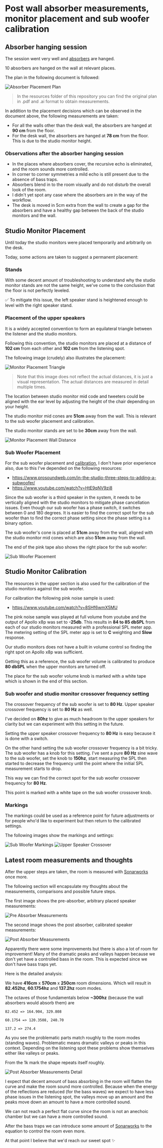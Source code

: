 # Post wall absorber measurements, monitor placement and sub woofer calibration

## Absorber hanging session

The session went very well and [absorbers](https://www.thomann.de/intl/t.akustik_pet_wall_absorber_120_wh.htm) are hanged.

10 absorbers are hanged on the wall at relevant places.

The plan in the following document is followed:

![Absorber Placement Plan](resources/absorber_placement_plan.jpeg)

> In the resources folder of this repository you can find the original plan in .pdf and .ai format to obtain measurements.

In addition to the placement decisions which can be observed in the document above, the following measurements are taken:

- For all the walls other than the desk wall, the absorbers are hanged at **90 cm** from the floor.
- For the desk wall, the absorbers are hanged at **78 cm** from the floor. This is due to the studio monitor height.

### Observations after the absorber hanging session

- In the places where absorbers cover, the recursive echo is eliminated, and the room sounds more controlled.
- In corner to corner symmetries a mild echo is still present due to the absence of bass traps.
- Absorbers blend in to the room visually and do not disturb the overall look of the room.
- I didn't yet spot any case where the absorbers are in the way of the workflow.
- The desk is moved in 5cm extra from the wall to create a gap for the absorbers and have a healthy gap between the back of the studio monitors and the wall.

## Studio Monitor Placement

Until today the studio monitors were placed temporarily and arbitrarily on the desk.

Today, some actions are taken to suggest a permanent placement:

### Stands

With some decent amount of troubleshooting to understand why the studio monitor stands are not the same height, we've come to the conclusion that the floor is not perfectly leveled.

✅ To mitigate this issue, the left speaker stand is heightened enough to level with the right speaker stand.

### Placement of the upper speakers

It is a widely accepted convention to form an equilateral triangle between the listener and the studio monitors.

Following this convention, the studio monitors are placed at a distance of **102 cm** from each other and **102 cm** from the listening spot.

The following image (crudely) also illustrates the placement:

![Monitor Placement Triangle](resources/monitor_placement_1.jpg)

> Note that this image does not reflect the actual distances, it is just a visual representation.
> The actual distances are measured in detail multiple times.

The location between studio monitor mid code and tweeters could be aligned with the ear level by adjusting the height of the chair depending on your height.

The studio monitor mid cones are **51cm** away from the wall.
This is relevant to the sub woofer placement and calibration.

The studio monitor stands are set to be **30cm** away from the wall.

![Monitor Placement Wall Distance](resources/monitor_placement_2.png)

### Sub Woofer Placement

For the sub woofer placement and [calibration](#studio-monitor-calibration), I don't have prior experience also, due to this I've depended on the following resources:

- <https://www.prosoundweb.com/in-the-studio-three-steps-to-adding-a-subwoofer/>
- <https://www.youtube.com/watch?v=HtE9qNV9zj8>

Since the sub woofer is a third speaker in the system, it needs to be vertically aligned with the studio monitors to mitigate phase cancellation issues. Even though our sub woofer has a phase switch, it switches between 0 and 180 degrees. It is easier to find the correct spot for the sub woofer than to find the correct phase setting since the phase setting is a binary option.

The sub woofer's cone is placed at **51cm** away from the wall, aligned with the studio monitor mid cones which are also **51cm** away from the wall.

The end of the pink tape also shows the right place for the sub woofer:

![Sub Woofer Placement](resources/sub_woofer_placement.png)

## Studio Monitor Calibration

The resources in the upper section is also used for the calibration of the studio monitors against the sub woofer.

For calibration the following pink noise sample is used:

- <https://www.youtube.com/watch?v=8SHf6wmX5MU>

The pink noise sample was played at full volume from youtube and the output of Apollo x8p was set to **-25db**.
This results in **84 to 85 dbSPL** from each of our studio monitors measured with a professional SPL meter app.
The metering setting of the SPL meter app is set to **C** weighting and **Slow** response.

Our studio monitors does not have a built in volume control so finding the right spot on Apollo x8p was sufficient.

Getting this as a reference, the sub woofer volume is calibrated to produce **80 dbSPL** when the upper monitors are turned off.

The place for the sub woofer volume knob is marked with a white tape which is shown in the end of this section.

### Sub woofer and studio monitor crossover frequency setting

The crossover frequency of the sub woofer is set to **80 Hz**.
Upper speaker crossover frequency is set to **80 Hz** as well.

I've decided on **80hz** to give as much headroom to the upper speakers for clarity but we can experiment with this setting in the future.

Setting the upper speaker crossover frequency to **80 Hz** is easy because it is done with a switch.

On the other hand setting the sub woofer crossover frequency is a bit tricky. The sub woofer has a knob for this setting.
I've sent a pure **80 Hz** sine wave to the sub woofer, set the knob to **150hz**, start measuring the SPL then started to decrease the frequency until the point where the initial SPL measurement starts to drop.

This way we can find the correct spot for the sub woofer crossover frequency for **80 Hz**.

This point is marked with a white tape on the sub woofer crossover knob.

### Markings

The markings could be used as a reference point for future adjustments or for people who'd like to experiment but then return to the calibrated settings.

The following images show the markings and settings:

![Sub Woofer Markings](resources/sub_woofer_volume_and_crossover.jpg)
![Upper Speaker Crossover](resources/upper_speaker_crossover.jpg)

## Latest room measurements and thoughts

After the upper steps are taken, the room is measured with [Sonarworks](https://www.sonarworks.com/soundid-reference) once more.

The following section will encapsulate my thoughts about the measurements, comparisons and possible future steps.

The first image shows the pre-absorber, arbitrary placed speaker measurements:

![Pre Absorber Measurements](resources/pre_absorber_measurements.jpg)

The second image shows the post absorber, calibrated speaker measurements:

![Post Absorber Measurements](resources/post_absorber_post_cal_measurements.jpg)

Apparently there were some improvements but there is also a lot of room for improvement! Many of the dramatic peaks and valleys happen because we don't yet have a controlled bass in the room. This is expected since we don't have bass traps yet.

Here is the detailed analysis:

We have **416cm** x **570cm** x **250cm** room dimensions.
Which will result in **82.452hz**, **60.1754hz** and **137.2hz** room modes.

The octaves of those fundamentals below **~300hz** (because the wall absorbers would absorb them) are

```text
82.452 => 164.904, 329.808

60.1754 => 120.3508, 240.70

137.2 => 274.4
```

As you see the problematic parts match roughly to the room modes (standing waves).
Problematic means dramatic valleys or peaks in this context.
Depending on the listening spot these problems show themselves either like valleys or peaks.

From the 1k mark the shape repeats itself roughly.

![Post Absorber Measurements Detail](resources/labeled_post_absorber_cal_measurement.png)

I expect that decent amount of bass absorbing in the room will flatten the curve and make the room sound more controlled.
Because when the energy of the reflections are reduced (for the bass waves) we expect to have less phase issues in the listening spot, the valleys move up an amount and the peaks move down an amount to have a more controlled sound.

We can not reach a perfect flat curve since the room is not an anechoic chamber but we can have a more controlled sound.

After the bass traps we can introduce some amount of [Sonarworks](https://www.sonarworks.com/soundid-reference) to the equation to control the room even more.

At that point I believe that we'd reach our sweet spot ✨

